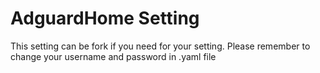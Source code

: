 # AdguardHome Setting
 This setting can be fork if you need for your setting. Please remember to change your username and password in .yaml file
